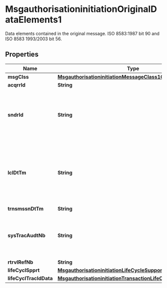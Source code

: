 

# MsgauthorisationinitiationOriginalDataElements1

Data elements contained in the original message. ISO 8583:1987 bit 90 and ISO 8583 1993/2003 bit 56.
## Properties

Name | Type | Description | Notes
------------ | ------------- | ------------- | -------------
**msgClss** | [**MsgauthorisationinitiationMessageClass1Code**](MsgauthorisationinitiationMessageClass1Code.md) |  |  [optional]
**acqrrId** | **String** |  |  [optional]
**sndrId** | **String** | Code identifying the sender of the original message. ISO 8583 bit 33. |  [optional]
**lclDtTm** | **String** | Local date and time the transaction takes place at the acceptor location. ISO 8583 bit 12. |  [optional]
**trnsmssnDtTm** | **String** |  |  [optional]
**sysTracAudtNb** | **String** | Transaction reference of the original message. ISO 8583 bit 11. |  [optional]
**rtrvlRefNb** | **String** |  |  [optional]
**lifeCyclSpprt** | [**MsgauthorisationinitiationLifeCycleSupport1Code**](MsgauthorisationinitiationLifeCycleSupport1Code.md) |  |  [optional]
**lifeCyclTracIdData** | [**MsgauthorisationinitiationTransactionLifeCycleIdentification1**](MsgauthorisationinitiationTransactionLifeCycleIdentification1.md) |  |  [optional]



